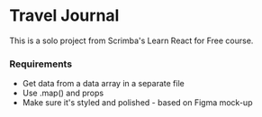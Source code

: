 # Travel Journal

This is a solo project from Scrimba's Learn React for Free course.

### Requirements
* Get data from a data array in a separate file
* Use .map() and props
* Make sure it's styled and polished - based on Figma mock-up
